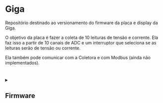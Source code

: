 # Giga

Repositório destinado ao versionamento do firmware da placa e display da Giga.

O objetivo da placa é fazer a coleta de 10 leituras de tensão e corrente. Ela faz isso a partir de 10 canais de ADC e um interruptor que seleciona se as leituras serão de tensão
ou corrente.

Ela também pode comunicar com a Coletora e com Modbus (ainda não implementados).

#

<details>

<summary>

## Firmware

</summary>

As implementações estão concentradas no arquivo app.c. Os outros arquivos servem apenas como bibliotecas.

Em resumo, o programa faz a leitura dos canais ADC por DMA, envia os resultados para o display, então troca o tipo de leitura (tensão ou corrente) e repete o processo a cada 1 ms.
Além disso, ele também recebe as mensagens de erro do display e as classifica (atualmente apenas em "buffer overflow" ou "invalid variable"); ainda não foi feito nenhum
tratamento para esses erros.

#

<details>

<summary>

### App

</summary>

Faz a inicialização e tratamento do programa. Idealmente, não é incluido em outros módulos, já que faz a junção de todos eles.

Também define as callbacks das interrupções de ADC, timer e uarts.

### Enums

| Enum | Componentes | Descrição |
| --- | --- | --- |
| `reading_t` | <ul><li>`READ_VOLTAGE` <li>`READ_CURRENT` | Tipos de leitura do ADC. |

### Funções

| Função | Retorno | Parâmetros | Descrição |
| --- | --- | --- | --- |
| **APP_InitUarts** | `void` | `void` | Faz a inicialização das uarts de display, debug e modbus, bem como de seus ring buffers. |
| **APP_InitTimers** | `void` | `void` | Faz a inicialização do timer 6 (1 ms). |
| **APP_StartAdcReadDma** | `void` | <ul><li>`uint16_t* readsBuffer:` buffer onde as leituras são armazenadas <li>`reading_t rypeOfRead:` escolhe se a leitura é de tensão ou corrente | Inicia a leitura por DMA e seta a variável global que indica o tipo de leitura sendo feito. |
| **APP_UpdateReads** | `void` | `void` | Verifica se há novas leituras e, caso sim, as envia para o display. Também faz a requisição de uma nova leitura do outro tipo. |

### Callbacks das Interrupções

| Função | Origem |Descrição |
| --- | --- | --- |
| **HAL_ADC_ConvCpltCallback** | ADC | Seta a flag que indica que há uma nova leitura para ser enviada. |
| **HAL_UART_RxCpltCallback** | UART | Guarda o byte recebido e reseta a interrupção. |
| **HAL_TIM_PeriodElapsedCallback** | Timer | Aumenta a contagem dos contadores de tempo. |

</details>

#

<details>

<summary>

## Nextion

</summary>

Os arquivos nextionComponents guardam os nomes dos componentes do display qu serão alterados pelo programa, eles servem para fazer um interfaceamento melhor no código.

As funções dessa seção visam facilitar a montagem das mensagens de envio ao display, adicionando os sufixos necessários dependendo do tipo de mensagem que se deseja enviar.

**Obs:** para usar a biblioteca, é necessário primeiro usar a função `NEXTION_Begin` para definir em qual uart o display está conectado.

### Enums

| Enum | Componentes | Descrição |
| --- | --- | --- |
| `displayResponses_t` | <ul><li>`NO_MESSAGE` <li>`INCOMPLETE_MESSAGE` <li>`ERROR_INVALID_VARIABLE` <li>`ERROR_BUFFER_OVERFLOW` <li>`VALID_MESSAGE` | Classificações das mensagens do display. |

### Funções

| Função | Retorno | Parâmetros | Descrição |
| --- | --- | --- | --- |
| `NEXTION_Begin` | `void` | <ul><li>`UART_HandleTypeDef *displayUartAddress:` endereço da uart do display | Define o endereço da uart do display para as outras funções. |
| `NEXTION_SendCharMessage` | `void` | <ul><li>`const char* const message:` vetor de char a ser enviado para o display | Adiciona os bytes finais à mensagem e a envia. |
| `NEXTION_SendStringMessage` | `void` | <ul><li>`string *message:` string a ser enviada para o display | Adiciona os bytes finais à mensagem e a envia. |
| `NEXTION_SetComponentText` | `void` | <ul><li>`const string *component:` nome do componente que será alterado <li>`const string *newText:` texto que será escrito no componente | Faz a mensagem para alterar o texto de um componente e a envia. |
| `NEXTION_SetComponentIntValue` | `void` | <ul><li>`const string *component:` nome do componente que será alterado <li>`int32_t newValue:` valor que será escrito no componente | Faz a mensagem para alterar um valor inteiro de um componente e a envia. |
| `NEXTION_SetComponentFloatValue` | `void` | <ul><li>`const string *component:` nome do componente que será alterado <li>`float newValue:` valor que será escrito no componente <li>`uint32_t decimalSpaces:` número de casas decimais desejadas | Faz a mensagem para alterar um valor float de um componente e a envia. |
| `NEXTION_SetGlobalVariableValue` | `void` | <ul><li>`const string *variable:` nome da variável que será alterada <li>`int32_t value:` valor que será escrito na variável | Faz a mensagem para alterar o valor de uma variável global e a envia. |
| `NEXTION_TreatMessage` | `displayResponses_t:` classificação da última mensagem do display | <ul><li>`ringBuffer_t *buffer:` buffer contendo bytes vindo do display <li>`string *message:` mensagem analisada | Faz a interpretação das mensagens do display e as classifica. |

</details>

#

<details>

<summary>

## Ring Buffer

</summary>

Faz o tratamento dos buffers circulares, que funcionam como filas.

### Structs

| Struct | Componentes | Descrição |
| --- | --- | --- |
| ringBuffer_t | <ul><li>`uint8_t buffer[RING_BUFFER_DEFAULT_SIZE]:` buffer onde são guardados os bytes, o tamanho default é 1000 <li>`uint16_t first:` indice do primeiro da fila <li>`last:` indice do último da fila <li>`numberOfBytes:` quantidade de bytes na fila | Buffer circular. |

### Funções

| Função | Retorno | Parâmetros | Descrição |
| --- | --- | --- | --- |
| `RB_Init` | `void` | <ul><li>`ringBuffer_t *ringBuffer:` endereço do buffer circular | Inicializa os componentes do struct. |
| `RB_PutByte` | `void` | <ul><li>`ringBuffer_t *ringBuffer:` endereço do buffer circular <li>`uint8_t byte:` byte para a adicionar | Adicona um byte no final da fila, se tiver espaço. |
| `RB_GetByte` | `uint8_t:` byte no início da fila | <ul><li>`ringBuffer_t *ringBuffer:` endereço do buffer circular | Retorna o byte no início da fila, caso a fila estiver vazia, retorna 0. |
| `RB_IsEmpty` | `uint8_t:` 0 se a fila não estiver vazia, 1 se estiver | <ul><li>`ringBuffer_t *ringBuffer:` endereço do buffer circular | Verifica se a fila está vazia e retorna verdadeiro caso estiver. |
| `RB_IsFull` | `uint8_t:` 0 se a fila não estiver cheia, 1 se estiver | <ul><li>`ringBuffer_t *ringBuffer:` endereço do buffer circular | Verifica se a fila está cheia e retorna verdadeiro caso estiver. |
| `RB_GetNumberOfBytes` | `uint16_t:` quantidade de bytes na fila | <ul><li>`ringBuffer_t *ringBuffer`:` endereço do buffer circular | Retorna o número de bytes dentro da fila. |

</details>

#

<details>

<summary>

## String

</summary>

Trata o tipo "string" para facilitar a construção e envio de mensagens por uart.

### Structs

| Struct | Componentes | Descrição |
| --- | --- | --- |
| `string` | <ul><li>`uint8_t buffer[BUFFER_SIZE]:` buffer onde a string é armazenada; o tamanho default é 100 <li>`uint16_t length:` tamanho da string armazenada | Armazenamento de uma mensagem e seu tamanho. |

### Funções

| Função | Retorno | Parâmetros | Descrição |
| --- | --- | --- | --- |
| `STRING_Init` | `void` | <ul><li>`string *self:` endereço da string | Inicializa os componentes da string. |
| `STRING_GetBuffer` | `uint8_t*:` endereço do buffer da string | <ul><li>`string *self:` endereço da string | Retorna o buffer da string passada. |
| `STRING_GetLength` | `uint16_t:` tamnanho da mensagem armazenada na string | <ul><li>`string *self:` endereço da string | Retorna o tamanho da mensagem armazenada na string. |
| `STRING_AddChar` | `void` | <ul><li>`string *self:` endereço da string <li>`char character:` caractere para adicionar na string | Adiciona um char ao final da string. |
| `STRING_AddInt` | `void` | <ul><li>`string *self:` endereço da string <li>`uint32_t number:` valor inteiro para adicionar na string | Adiciona um int ao final da string. |
| `STRING_AddFloat` | `void` | <ul><li>`string *self:` endereço da string <li>`float number:` valor decimal para adicionar na string <li>`uint32_t decimalSpaces:` quantidade de casas decimais desejadas <li>`char separator:` separador das casas decimais | Adiciona um float ao final da string. |
| `STRING_AddCharString` | `void` | <ul><li>`string *self:` endereço da string <li>`const char* const inputCharString:` buffer de char terminado em '\0' | Adiciona um buffer de char terminado em '\0' ao final da string. |
| `STRING_AddString` | `void` | <ul><li>`string *self:` endereço da string <li>`const string *inputString:` string para adicionar | Adiciona uma outra string ao final da string. |
| `STRING_CopyString` | `void` | <ul><li>`const string *copyFrom:` string de origem, não é alterada <li>`string *copyTo:` string de destino | Copia a mensagem de uma string em outra. |
| `STRING_Clear` | `void` | <ul><li>`string *self:` endereço da string | Reinicializa os componentes da string. |
| `STRING_IsDigit` | `uint8_t:` 0 caso não for um número, 1 caso for | <ul><li>`char inputchar:` char para verificação | Verifica se o char passado é um número ou não. |
| `STRING_IsPrintable` | `uint8_t:` 0 caso não for imprimível, 1 caso for | <ul><li>`char inputchar:` char para verificação | Verifica se o char passado é imprimível ou não. |
| `STRING_CharStringToString` | `void` | <ul><li>`const char* const inputCharString:` buffer de char de origem  <li>`string *outputString:` string de destino | Converte um buffer de char em uma string. |
| `STRING_StringToCharString` | `void` | <ul><li>`const string *inputString:` string de origem <li>`char *outputCharString:` buffer de char de destino | Converte uma string em um buffer de char. |
| `STRING_StringToInt` | `int32_t:` valor armazenado na string | <ul><li>`const string *inputString:` string com o int armazenado | Retorna um valor inteiro armazenado dentro da string. |
| `STRING_StringToFloat` | `float:` valor armazenado na string | <ul><li>`const string *inputString:` string com o float armazenado <li>`char separator:` separador das casas decimais | Retorna um valor float armazenado dentro da string. |
| `STRING_CompareStrings` | `uint8_t:` 0 se as seções foram diferentes, 1 se forem iguais | <ul><li>`const string *string1:` primeira string <li>`const string *string2:` segunda string `uint16_t length:` tamanho da seção para comparar | Compara as seções de duas strings a partir do seu início. |
| `STRING_CompareStringsRev` | `uint8_t:` 0 se as seções foram diferentes, 1 se forem iguais | <ul><li>`const string *string1:` primeira string <li>`const string *string2:` segunda string `uint16_t length:` tamanho da seção para comparar | Compara as seções de duas strings a partir do seu fim. |
| `STRING_GetChar` | `uint8_t:` char armazenado na posição desejada | <ul><li>`const string *inputString:` string de origem <li>`uint16_t index:` indice do char desejado | Retorna um char armazenado dentro da string. |


</details>

#

<details>

<summary>

## Utils

</summary>

Funções utilitárias.

### Funções

| Função | Retorno | Parâmetros | Descrição |
| --- | --- | --- | --- |
| `UTILS_CpuSleep` | `void` | `void` | Coloca o microcontrolador no modo sleep. |
| `UTILS_Map` | `float` | <ul><li>`float value:` valor para converter <li>`float fromMin:` limite inferior do valor original <li>`float fromMax:` limite superior do valor original <li>`float toMin:` limite inferior da conversão desejada <li>`float toMax:` limite superior da conversão desejada | Faz a conversão de um valor para outra base. |

</details>

</details>

#
